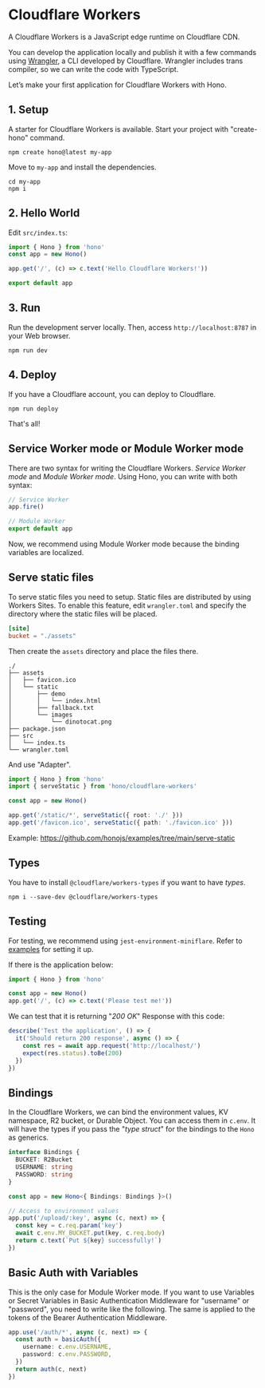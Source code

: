 # Cloudflare Workers

A Cloudflare Workers is a JavaScript edge runtime on Cloudflare CDN.

You can develop the application locally and publish it with a few commands using [Wrangler](https://developers.cloudflare.com/workers/wrangler/), a CLI developed by Cloudflare.
Wrangler includes trans compiler, so we can write the code with TypeScript.

Let’s make your first application for Cloudflare Workers with Hono.

## 1. Setup

A starter for Cloudflare Workers is available.
Start your project with "create-hono" command.

```
npm create hono@latest my-app
```

Move to `my-app` and install the dependencies.

```
cd my-app
npm i
```

## 2. Hello World

Edit `src/index.ts`:

```ts
import { Hono } from 'hono'
const app = new Hono()

app.get('/', (c) => c.text('Hello Cloudflare Workers!'))

export default app
```

## 3. Run

Run the development server locally. Then, access `http://localhost:8787` in your Web browser.

```
npm run dev
```

## 4. Deploy

If you have a Cloudflare account, you can deploy to Cloudflare.

```
npm run deploy
```

That's all!

## Service Worker mode or Module Worker mode

There are two syntax for writing the Cloudflare Workers. _Service Worker mode_ and _Module Worker mode_. Using Hono, you can write with both syntax:

```ts
// Service Worker
app.fire()
```

```ts
// Module Worker
export default app
```

Now, we recommend using Module Worker mode because the binding variables are localized.

## Serve static files

To serve static files you need to setup.
Static files are distributed by using Workers Sites.
To enable this feature, edit `wrangler.toml` and specify the directory where the static files will be placed.

```toml
[site]
bucket = "./assets"
```

Then create the `assets` directory and place the files there.

```
./
├── assets
│   ├── favicon.ico
│   └── static
│       ├── demo
│       │   └── index.html
│       ├── fallback.txt
│       └── images
│           └── dinotocat.png
├── package.json
├── src
│   └── index.ts
└── wrangler.toml
```

And use "Adapter".

```ts
import { Hono } from 'hono'
import { serveStatic } from 'hono/cloudflare-workers'

const app = new Hono()

app.get('/static/*', serveStatic({ root: './' }))
app.get('/favicon.ico', serveStatic({ path: './favicon.ico' }))
```

Example: <https://github.com/honojs/examples/tree/main/serve-static>

## Types

You have to install `@cloudflare/workers-types` if you want to have _types_.

```
npm i --save-dev @cloudflare/workers-types
```

## Testing

For testing, we recommend using `jest-environment-miniflare`.
Refer to [examples](https://github.com/honojs/examples) for setting it up.

If there is the application below:

```ts
import { Hono } from 'hono'

const app = new Hono()
app.get('/', (c) => c.text('Please test me!'))
```

We can test that it is returning "_200 OK_" Response with this code:

```ts
describe('Test the application', () => {
  it('Should return 200 response', async () => {
    const res = await app.request('http://localhost/')
    expect(res.status).toBe(200)
  })
})
```

## Bindings

In the Cloudflare Workers, we can bind the environment values, KV namespace, R2 bucket, or Durable Object. You can access them in `c.env`. It will have the types if you pass the "_type struct_" for the bindings to the `Hono` as generics.

```ts
interface Bindings {
  BUCKET: R2Bucket
  USERNAME: string
  PASSWORD: string
}

const app = new Hono<{ Bindings: Bindings }>()

// Access to environment values
app.put('/upload/:key', async (c, next) => {
  const key = c.req.param('key')
  await c.env.MY_BUCKET.put(key, c.req.body)
  return c.text(`Put ${key} successfully!`)
})
```

## Basic Auth with Variables

This is the only case for Module Worker mode.
If you want to use Variables or Secret Variables in Basic Authentication Middleware for "username" or "password", you need to write like the following. The same is applied to the tokens of the Bearer Authentication Middleware.

```ts
app.use('/auth/*', async (c, next) => {
  const auth = basicAuth({
    username: c.env.USERNAME,
    password: c.env.PASSWORD,
  })
  return auth(c, next)
})
```
